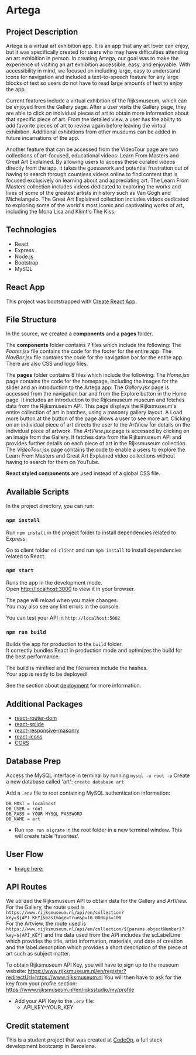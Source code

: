 # Artega

## Project Description

Artega is a virtual art exhibition app. It is an app that any art lover can enjoy, but it was specifically created for users who may have difficulties attending an art exhibition in person. In creating Artega, our goal was to make the experience of visiting an art exhibition accessible, easy, and enjoyable. With accessibility in mind, we focused on including large, easy to understand icons for navigation and included a text-to-speech feature for any large blocks of text so users do not have to read large amounts of text to enjoy the app.

Current features include a virtual exhibition of the Rijksmuseum, which can be enjoyed from the Gallery page. After a user visits the Gallery page, they are able to click on individual pieces of art to obtain more information about that specific piece of art. From the detailed view, a user has the ability to add favorite pieces of art to review again before leaving the virtual exhibition. Additional exhibitions from other museums can be added in future incarnations of the app.

Another feature that can be accessed from the VideoTour page are two collections of art-focused, educational videos: Learn From Masters and Great Art Explained. By allowing users to access these curated videos directly from the app, it takes the guesswork and potential frustration out of having to search through countless videos online to find content that is focused exclusively on learning about and appreciating art. The Learn From Masters collection includes videos dedicated to exploring the works and lives of some of the greatest artists in history such as Van Gogh and Michelangelo. The Great Art Explained collection includes videos dedicated to exploring some of the world's most iconic and captivating works of art, including the Mona Lisa and Klimt's The Kiss.

## Technologies

- React
- Express
- Node.js
- Bootstrap
- MySQL

## React App

This project was bootstrapped with [Create React App](https://github.com/facebook/create-react-app).

## File Structure

In the source, we created a **components** and a **pages** folder.

The **components** folder contains 7 files which include the following:
The _Footer.jsx_ file contains the code for the footer for the entire app.
The _NavBar.jsx_ file contains the code for the navigation bar for the entire app.
There are also CSS and logo files.

The **pages** folder contains 8 files which include the following:
The _Home.jsx_ page contains the code for the homepage, including the images for the slider and an introduction to the Artega app.
The _Gallery.jsx_ page is accessed from the navigation bar and from the Explore button in the Home page. It includes an introduction to the Rijksmuseum museum and fetches data from the Rijksmuseum API. This page displays the Rijksmuseum's entire collection of art in batches, using a masonry gallery layout. A Load more button at the button of the page allows a user to see more art. Clicking on an individual piece of art directs the user to the ArtView for details on the individual piece of artwork.
The _ArtView.jsx_ page is accessed by clicking on an image from the Gallery. It fetches data from the Rijksmuseum API and provides further details on each piece of art in the Rijksmuseum collection.
The _VideoTour.jsx_ page contains the code to enable a users to explore the Learn From Masters and Great Art Explained video collections without having to search for them on YouTube.

**React styled components** are used instead of a global CSS file.

## Available Scripts

In the project directory, you can run:

### `npm install`

Run `npm install` in the project folder to install dependencies related to Express.

Go to client folder `cd client` and run `npm install` to install dependencies related to React.

### `npm start`

Runs the app in the development mode.\
Open [http://localhost:3000](http://localhost:3000) to view it in your browser.

The page will reload when you make changes.\
You may also see any lint errors in the console.

You can test your API in `http://localhost:5002`

### `npm run build`

Builds the app for production to the `build` folder.\
It correctly bundles React in production mode and optimizes the build for the best performance.

The build is minified and the filenames include the hashes.\
Your app is ready to be deployed!

See the section about [deployment](https://facebook.github.io/create-react-app/docs/deployment) for more information.

## Additional Packages

- [react-router-dom](https://www.geeksforgeeks.org/what-is-react-router-dom/)
- [react-splide](https://splidejs.com/integration/react-splide/)
- [react-responsive-masonry](https://www.npmjs.com/package/react-responsive-masonry)
- [react-icons](https://www.npmjs.com/package/react-icons)
- [CORS](https://expressjs.com/en/resources/middleware/cors.html)

## Database Prep

Access the MySQL interface in terminal by running `mysql -u root -p`
Create a new database called 'art': `create database art`

Add a `.env` file to root containing MySQL authentication information:

```
DB_HOST = localhost
DB_USER = root
DB_PASS = YOUR MYSQL PASSWORD
DB_NAME = art

```

- Run `npm run migrate` in the root folder in a new terminal window. This will create table 'favorites'.

## User Flow

- [Image here:](Artega_UserFlow.png)

## API Routes

We utilized the Rijksmuseum API to obtain data for the Gallery and ArtView. For the Gallery, the route used is `https://www.rijksmuseum.nl/api/en/collection?key=${API_KEY}&hasImage=true&p=10.000&ps=100`  
For the Artview, the route used is `https://www.rijksmuseum.nl/api/en/collection/${params.objectNumber}?key=${API_KEY}` and the data used from the API includes the scLabelLine which provides the title, artist information, materials, and date of creation and the label.description which provides a short description of the piece of art such as subject matter.

To obtain Rijksmuseum API Key, you will have to sign up to the museum website: https://www.rijksmuseum.nl/en/register?redirectUrl=https://www.rijksmuseum.nl
You will then have to ask for the key from your profile section: https://www.rijksmuseum.nl/en/rijksstudio/my/profile

- Add your API Key to the `.env` file:
  - API_KEY=YOUR_KEY

## Credit statement

This is a student project that was created at
[CodeOp](http://codeop.tech), a full stack development bootcamp in Barcelona.
